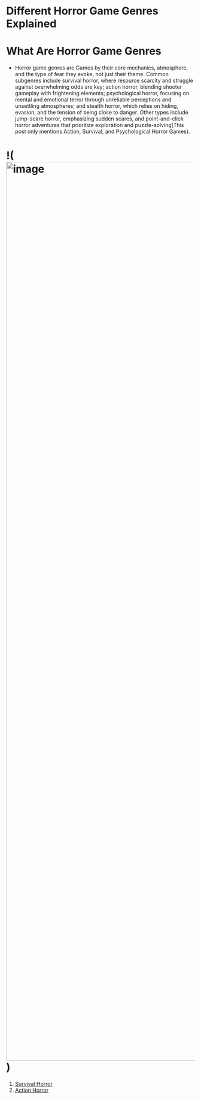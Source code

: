 # Different Horror Game Genres Explained
# What Are Horror Game Genres
- Horror game genres are Games by their core mechanics, atmosphere, and the type of fear they evoke, not just their theme. Common subgenres include survival horror, where resource scarcity and struggle against overwhelming odds are key; action horror, blending shooter gameplay with frightening elements; psychological horror, focusing on mental and emotional terror through unreliable perceptions and unsettling atmospheres; and stealth horror, which relies on hiding, evasion, and the tension of being close to danger. Other types include jump-scare horror, emphasizing sudden scares, and point-and-click horror adventures that prioritize exploration and puzzle-solving(This post only mentions Action, Survival, and Psychological Horror Games).

# !(<img width="3424" height="2400" alt="image" src="https://github.com/user-attachments/assets/71f43d6f-5a64-4dbf-919c-66d46a1c5a17" />)

1. [Survival Horror](https://github.com/Jaydan858/Horror-Game-Genres/blob/Survival-Horror-Games/Survival-Horror-Games.md)
2. [Action Horror](https://github.com/Jaydan858/Horror-Game-Genres/blob/Action-Horror-Games/Action-Horror-Games.md)
